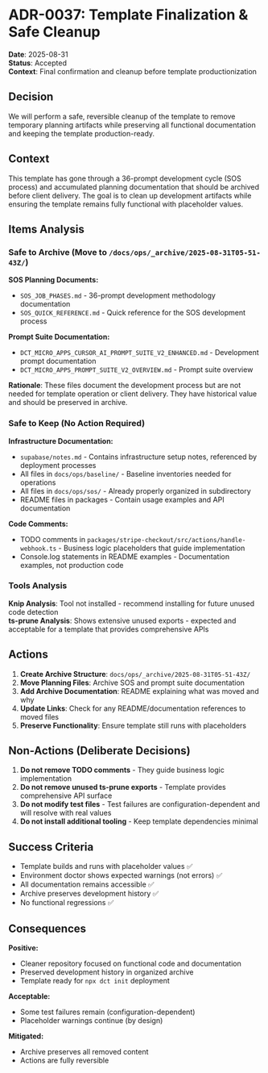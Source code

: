 # ADR-0037: Template Finalization & Safe Cleanup

**Date**: 2025-08-31  
**Status**: Accepted  
**Context**: Final confirmation and cleanup before template productionization

## Decision

We will perform a safe, reversible cleanup of the template to remove temporary planning artifacts while preserving all functional documentation and keeping the template production-ready.

## Context

This template has gone through a 36-prompt development cycle (SOS process) and accumulated planning documentation that should be archived before client delivery. The goal is to clean up development artifacts while ensuring the template remains fully functional with placeholder values.

## Items Analysis

### Safe to Archive (Move to `/docs/ops/_archive/2025-08-31T05-51-43Z/`)

**SOS Planning Documents:**

- `SOS_JOB_PHASES.md` - 36-prompt development methodology documentation
- `SOS_QUICK_REFERENCE.md` - Quick reference for the SOS development process

**Prompt Suite Documentation:**

- `DCT_MICRO_APPS_CURSOR_AI_PROMPT_SUITE_V2_ENHANCED.md` - Development prompt documentation
- `DCT_MICRO_APPS_PROMPT_SUITE_V2_OVERVIEW.md` - Prompt suite overview

**Rationale**: These files document the development process but are not needed for template operation or client delivery. They have historical value and should be preserved in archive.

### Safe to Keep (No Action Required)

**Infrastructure Documentation:**

- `supabase/notes.md` - Contains infrastructure setup notes, referenced by deployment processes
- All files in `docs/ops/baseline/` - Baseline inventories needed for operations
- All files in `docs/ops/sos/` - Already properly organized in subdirectory
- README files in packages - Contain usage examples and API documentation

**Code Comments:**

- TODO comments in `packages/stripe-checkout/src/actions/handle-webhook.ts` - Business logic placeholders that guide implementation
- Console.log statements in README examples - Documentation examples, not production code

### Tools Analysis

**Knip Analysis**: Tool not installed - recommend installing for future unused code detection  
**ts-prune Analysis**: Shows extensive unused exports - expected and acceptable for a template that provides comprehensive APIs

## Actions

1. **Create Archive Structure**: `docs/ops/_archive/2025-08-31T05-51-43Z/`
2. **Move Planning Files**: Archive SOS and prompt suite documentation
3. **Add Archive Documentation**: README explaining what was moved and why
4. **Update Links**: Check for any README/documentation references to moved files
5. **Preserve Functionality**: Ensure template still runs with placeholders

## Non-Actions (Deliberate Decisions)

1. **Do not remove TODO comments** - They guide business logic implementation
2. **Do not remove unused ts-prune exports** - Template provides comprehensive API surface
3. **Do not modify test files** - Test failures are configuration-dependent and will resolve with real values
4. **Do not install additional tooling** - Keep template dependencies minimal

## Success Criteria

- Template builds and runs with placeholder values ✅
- Environment doctor shows expected warnings (not errors) ✅
- All documentation remains accessible ✅
- Archive preserves development history ✅
- No functional regressions ✅

## Consequences

**Positive:**

- Cleaner repository focused on functional code and documentation
- Preserved development history in organized archive
- Template ready for `npx dct init` deployment

**Acceptable:**

- Some test failures remain (configuration-dependent)
- Placeholder warnings continue (by design)

**Mitigated:**

- Archive preserves all removed content
- Actions are fully reversible
